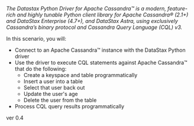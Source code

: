 *The Datastax Python Driver for Apache Cassandra™ is a modern, feature-rich and highly tunable Python client library for Apache Cassandra® (2.1+) and DataStax Enterprise (4.7+), and DataStax Astra, using exclusively Cassandra’s binary protocol and Cassandra Query Language (CQL) v3.*

In this scenario, you will:

* Connect to an Apache Cassandra™ instance with the DataStax Python driver
* Use the driver to execute CQL statements against Apache Cassandra™ that do the following:
  * Create a keyspace and table programmatically
  * Insert a user into a table
  * Select that user back out
  * Update the user's age
  * Delete the user from the table
* Process CQL query results programmatically

ver 0.4
